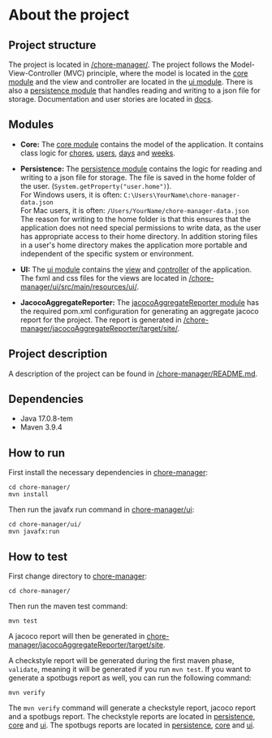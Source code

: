 # About the project
## Project structure
The project is located in [/chore-manager/](/chore-manager/). The project follows the Model-View-Controller (MVC) principle, where the model is located in the [core module](/chore-manager/core/) and the view and controller are located in the [ui module](/chore-manager/ui/). There is also a [persistence module](/chore-manager/persistence) that handles reading and writing to a json file for storage. Documentation and user stories are located in [docs](/docs/). 

## Modules
- **Core:** The [core module](/chore-manager/core/) contains the model of the application. It contains class logic for [chores](/chore-manager/core/src/main/java/core/Data/Chore.java), [users](/chore-manager/core/src/main/java/core/Data/Person.java), [days](/chore-manager/core/src/main/java/core/Data/Day.java) and [weeks](/chore-manager/core/src/main/java/core/Data/Week.java).

- **Persistence:** The [persistence module](/chore-manager/persistence/) contains the logic for reading and writing to a json file for storage. The file is saved in the home folder of the user. (`System.getProperty("user.home")`). \
For Windows users, it is often: `C:\Users\YourName\chore-manager-data.json`\
For Mac users, it is often:
`/Users/YourName/chore-manager-data.json` \
The reason for writing to the home folder is that this ensures that the application does not need special permissions to write data, as the user has appropriate access to their home directory. In addition storing files in a user's home directory makes the application more portable and independent of the specific system or environment.


- **UI:** The [ui module](/chore-manager/ui/) contains the [view](/chore-manager/ui/src/main/java/ui/ViewClasses/) and [controller](/chore-manager/ui/src/main/java/ui/AppController.java) of the application. The fxml and css files for the views are located in [/chore-manager/ui/src/main/resources/ui/](/chore-manager/ui/src/main/resources/ui/).

- **JacocoAggregateReporter:** The [jacocoAggregateReporter module](/chore-manager/jacocoAggregateReporter/) has the required pom.xml configuration for generating an aggregate jacoco report for the project. The report is generated in [/chore-manager/jacocoAggregateReporter/target/site/](/chore-manager/jacocoAggregateReporter/target/site/).

## Project description
A description of the project can be found in [/chore-manager/README.md](/chore-manager/README.md).

## Dependencies
- Java 17.0.8-tem
- Maven 3.9.4

## How to run

First install the necessary dependencies in [chore-manager](/chore-manager/):
```
cd chore-manager/
mvn install 
```
Then run the javafx run command in [chore-manager/ui](/chore-manager/ui/):
```
cd chore-manager/ui/
mvn javafx:run
```

## How to test
First change directory to [chore-manager](/chore-manager/):
```
cd chore-manager/
```
Then run the maven test command:
```
mvn test
```
A jacoco report will then be generated in [chore-manager/jacocoAggregateReporter/target/site](/chore-manager/jacocoAggregateReporter/target/site/).

A checkstyle report will be generated during the first maven phase, `validate`, meaning it will be generated if you run `mvn test`. If you want to generate a spotbugs report as well, you can run the following command:
```
mvn verify
```
The `mvn verify` command will generate a checkstyle report, jacoco report and a spotbugs report. The checkstyle reports are located in [persistence](/chore-manager/persistence/target/checkstyle-result.xml), [core](/chore-manager/core/target/checkstyle-result.xml) and [ui](/chore-manager/ui/target/checkstyle-result.xml). The spotbugs reports are located in [persistence](/chore-manager/persistence/target/spotbugs.html), [core](/chore-manager/core/target/spotbugs.html) and [ui](/chore-manager/ui/target/spotbugs.html).